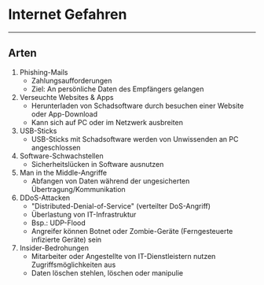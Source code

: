 # Internet Gefahren
___
## Arten
1. Phishing-Mails
	- Zahlungsaufforderungen
	- Ziel: An persönliche Daten des Empfängers gelangen
2. Verseuchte Websites & Apps
	- Herunterladen von Schadsoftware durch besuchen einer Website oder App-Download
	- Kann sich auf PC oder im Netzwerk ausbreiten
3. USB-Sticks
	- USB-Sticks mit Schadsoftware werden von Unwissenden an PC angeschlossen
4. Software-Schwachstellen
	- Sicherheitslücken in Software ausnutzen
5. Man in the Middle-Angriffe
	- Abfangen von Daten während der ungesicherten Übertragung/Kommunikation
6. DDoS-Attacken
	- "Distributed-Denial-of-Service" (verteilter DoS-Angriff)
	- Überlastung von IT-Infrastruktur
	- Bsp.: UDP-Flood
	- Angreifer können Botnet oder Zombie-Geräte (Ferngesteuerte infizierte Geräte) sein
7. Insider-Bedrohungen
	- Mitarbeiter oder Angestellte von IT-Dienstleistern nutzen Zugriffsmöglichkeiten aus
	- Daten löschen stehlen, löschen oder manipulie